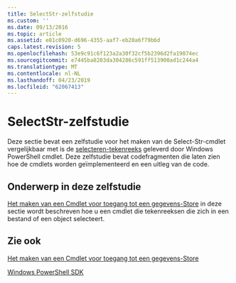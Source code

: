 ```yaml
---
title: SelectStr-zelfstudie
ms.custom: ''
ms.date: 09/13/2016
ms.topic: article
ms.assetid: e81c0920-d696-4355-aaf7-eb20a6f79b6d
caps.latest.revision: 5
ms.openlocfilehash: 53e9c91c6f123a2a30f32cf5b2396d2fa19074ec
ms.sourcegitcommit: e7445ba8203da304286c591ff513900ad1c244a4
ms.translationtype: MT
ms.contentlocale: nl-NL
ms.lasthandoff: 04/23/2019
ms.locfileid: "62067413"
---
```

# <a name="selectstr-tutorial"></a>SelectStr-zelfstudie

Deze sectie bevat een zelfstudie voor het maken van de Select-Str-cmdlet vergelijkbaar met is de [selecteren-tekenreeks](/powershell/module/microsoft.powershell.utility/select-string) geleverd door Windows PowerShell cmdlet. Deze zelfstudie bevat codefragmenten die laten zien hoe de cmdlets worden geïmplementeerd en een uitleg van de code.

## <a name="topic-in-this-tutorial"></a>Onderwerp in deze zelfstudie

[Het maken van een Cmdlet voor toegang tot een gegevens-Store](./creating-a-cmdlet-to-access-a-data-store.md) in deze sectie wordt beschreven hoe u een cmdlet die tekenreeksen die zich in een bestand of een object selecteert.

## <a name="see-also"></a>Zie ook

[Het maken van een Cmdlet voor toegang tot een gegevens-Store](./creating-a-cmdlet-to-access-a-data-store.md)

[Windows PowerShell SDK](../windows-powershell-reference.md)
